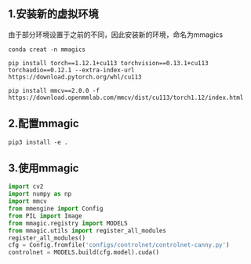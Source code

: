
## 1.安装新的虚拟环境

由于部分环境设置于之前的不同，因此安装新的环境，命名为mmagics
```
conda creat -n mmagics
```
```
pip install torch==1.12.1+cu113 torchvision==0.13.1+cu113 torchaudio==0.12.1 --extra-index-url https://download.pytorch.org/whl/cu113
```
```
pip install mmcv==2.0.0 -f https://download.openmmlab.com/mmcv/dist/cu113/torch1.12/index.html
```
## 2.配置mmagic
```
pip3 install -e .
```

## 3.使用mmagic
```python
import cv2
import numpy as np
import mmcv
from mmengine import Config
from PIL import Image
from mmagic.registry import MODELS
from mmagic.utils import register_all_modules
register_all_modules()
cfg = Config.fromfile('configs/controlnet/controlnet-canny.py')
controlnet = MODELS.build(cfg.model).cuda()
```
